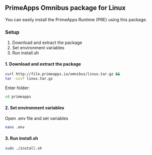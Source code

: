 ## PrimeApps Omnibus package for Linux

You can easily install the PrimeApps Runtime (PRE) using this package.

### Setup
1. Download and extract the package
2. Set environment variables
3. Run install.sh

#### 1. Download and extract the package
```bash
curl http://file.primeapps.io/omnibus/linux.tar.gz &&
tar -xzvf linux.tar.gz
```

Enter folder:
```bash
cd primeapps
```

#### 2. Set environment variables
Open .env file and set variables

```bash
nano .env
```

#### 3. Run install.sh
```bash
sudo ./install.sh
```
